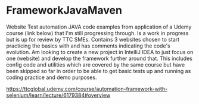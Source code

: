 # FrameworkJavaMaven
Website Test automation JAVA code examples from application of a Udemy course (link below) that I'm still progressing through.  Is a work in progress but is up for review by TTC SMEs.
Contains 3 websites chosen to start practicing the basics with and has comments indicating the code's evolution.
Am looking to create a new project in IntelliJ IDEA to just focus on one (website) and develop the framework further around that.  This includes config code and utilities which are covered by the same course but have been skipped so far in order to be able to get basic tests up and running as coding practice and demo purposes.

https://ttcglobal.udemy.com/course/automation-framework-with-selenium/learn/lecture/6179384#overview

